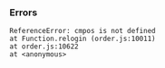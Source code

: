 ### Errors

    ReferenceError: cmpos is not defined
    at Function.relogin (order.js:10011)
    at order.js:10622
    at <anonymous>
